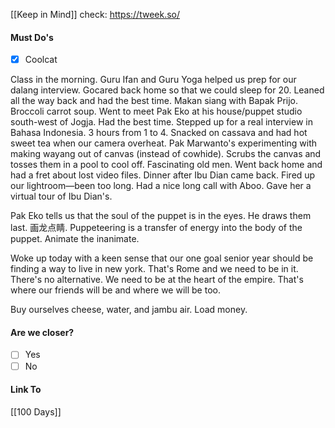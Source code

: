 [[Keep in Mind]]
check: https://tweek.so/
#### Must Do's
- [x] Coolcat

Class in the morning. Guru Ifan and Guru Yoga helped us prep for our dalang interview. Gocared back home so that we could sleep for 20. Leaned all the way back and had the best time. Makan siang with Bapak Prijo. Broccoli carrot soup. Went to meet Pak Eko at his house/puppet studio south-west of Jogja. Had the best time. Stepped up for a real interview in Bahasa Indonesia. 3 hours from 1 to 4. Snacked on cassava and had hot sweet tea when our camera overheat. Pak Marwanto's experimenting with making wayang out of canvas (instead of cowhide). Scrubs the canvas and tosses them in a pool to cool off. Fascinating old men. Went back home and had a fret about lost video files. Dinner after Ibu Dian came back. Fired up our lightroom—been too long. Had a nice long call with Aboo. Gave her a virtual tour of Ibu Dian's. 

Pak Eko tells us that the soul of the puppet is in the eyes. He draws them last. 画龙点睛. Puppeteering is a transfer of energy into the body of the puppet. Animate the inanimate.

Woke up today with a keen sense that our one goal senior year should be finding a way to live in new york. That's Rome and we need to be in it. There's no alternative. We need to be at the heart of the empire. That's where our friends will be and where we will be too.

Buy ourselves cheese, water, and jambu air. Load money.
#### Are we closer?
- [ ] Yes
- [ ] No
#### Link To
[[100 Days]]